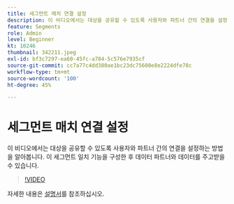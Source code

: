 ```yaml
---
title: 세그먼트 매치 연결 설정
description: 이 비디오에서는 대상을 공유할 수 있도록 사용자와 파트너 간의 연결을 설정하는 방법을 알아봅니다. 이 세그먼트 일치 기능을 구성한 후 ...(설명은 60~160자 사이여야 합니다.)
feature: Segments
role: Admin
level: Beginner
kt: 10246
thumbnail: 342211.jpeg
exl-id: bf3c7297-ea60-45fc-a784-5c576e7935cf
source-git-commit: cc7a77c4dd380ae1bc23dc75608e8e2224dfe78c
workflow-type: tm+mt
source-wordcount: '100'
ht-degree: 45%

---
```


# 세그먼트 매치 연결 설정

이 비디오에서는 대상을 공유할 수 있도록 사용자와 파트너 간의 연결을 설정하는 방법을 알아봅니다. 이 세그먼트 일치 기능을 구성한 후 데이터 파트너와 데이터를 주고받을 수 있습니다.

>[!VIDEO](https://video.tv.adobe.com/v/342211/?quality=12&learn=on)

자세한 내용은 [설명서](https://experienceleague.adobe.com/docs/experience-platform/segmentation/ui/segment-match/overview.html?lang=en)를 참조하십시오.
